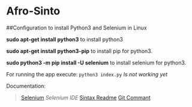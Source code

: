 # Afro-Sinto

##Configuration to install Python3 and Selenium in Linux

**sudo apt-get install python3** to install python3

**sudo apt-get install python3-pip** to install pip for python3.

**sudo python3 -m pip install -U selenium** to install selenium for python3.



For running the app execute:
`python3 index.py` *Is not working yet*



Documentation:
 > [Selenium](https://www.seleniumhq.org/) *Selenium IDE*
 > [Sintax Readme](https://help.github.com/articles/basic-writing-and-formatting-syntax/)
 > [Git Commant](http://rogerdudler.github.io/git-guide/)
